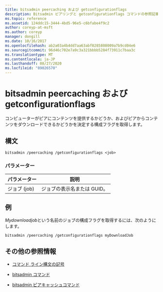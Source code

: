 ```yaml
---
title: bitsadmin peercaching および getconfigurationflags
description: Bitsadmin ピアリングと getconfigurationflags コマンドの参照記事。コンピューターがピアにコンテンツを提供するかどうか、およびピアからコンテンツをダウンロードできるかどうかを決定する構成フラグを取得します。
ms.topic: reference
ms.assetid: 124ddc15-3444-4bd5-96e5-c6bfabe4f9c2
author: coreyp-at-msft
ms.author: coreyp
manager: dongill
ms.date: 10/16/2017
ms.openlocfilehash: ab2a03a4b4dd7aa63abf0285808009a7b9cd04e6
ms.sourcegitcommit: 96d46c702e7a9c3a321bbbb5284f73911c7baa3c
ms.translationtype: MT
ms.contentlocale: ja-JP
ms.lasthandoff: 08/27/2020
ms.locfileid: "89026570"
---
```

# <a name="bitsadmin-peercaching-and-getconfigurationflags"></a>bitsadmin peercaching および getconfigurationflags

コンピューターがピアにコンテンツを提供するかどうか、およびピアからコンテンツをダウンロードできるかどうかを決定する構成フラグを取得します。

## <a name="syntax"></a>構文

```
bitsadmin /peercaching /getconfigurationflags <job>
```

### <a name="parameters"></a>パラメーター

| パラメーター | 説明 |
| -------------- | -------------- |
| ジョブ (job) | ジョブの表示名または GUID。 |

## <a name="examples"></a>例

*Mydownloadjob*という名前のジョブの構成フラグを取得するには、次のようにします。

```
bitsadmin /peercaching /getconfigurationflags myDownloadJob
```

## <a name="additional-references"></a>その他の参照情報

- [コマンド ライン構文の記号](command-line-syntax-key.md)

- [bitsadmin コマンド](bitsadmin.md)

- [bitsadmin ピアキャッシュコマンド](bitsadmin-peercaching.md)
